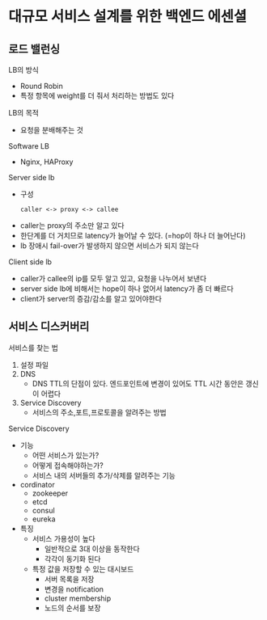 # 대규모 서비스 설계를 위한 백엔드 에센셜
## 로드 밸런싱
LB의 방식
- Round Robin 
- 특정 항목에 weight를 더 줘서 처리하는 방법도 있다

LB의 목적
- 요청을 분배해주는 것

Software LB
- Nginx, HAProxy

Server side lb
- 구성
   ```
   caller <-> proxy <-> callee
   ```
- caller는 proxy의 주소만 알고 있다
- 한단계를 더 거치므로 latency가 늘어날 수 있다. (=hop이 하나 더 늘어난다)
- lb 장애시 fail-over가 발생하지 않으면 서비스가 되지 않는다

Client side lb
- caller가 callee의 ip를 모두 알고 있고, 요청을 나누어서 보낸다
- server side lb에 비해서는 hope이 하나 없어서 latency가 좀 더 빠르다
- client가 server의 증감/감소를 알고 있어야한다

## 서비스 디스커버리
서비스를 찾는 법
1. 설정 파일
2. DNS
   - DNS TTL의 단점이 있다. 엔드포인트에 변경이 있어도 TTL 시간 동안은 갱신이 어렵다
3. Service Discovery
   - 서비스의 주소,포트,프로토콜을 알려주는 방법

Service Discovery
- 기능
   - 어떤 서비스가 있는가?
   - 어떻게 접속해야하는가?
   - 서비스 내의 서버들의 추가/삭제를 알려주는 기능
- cordinator
   - zookeeper
   - etcd
   - consul
   - eureka
- 특징
   - 서비스 가용성이 높다
      - 일반적으로 3대 이상을 동작한다
      - 각각이 동기화 된다
   - 특정 값을 저장할 수 있는 대시보드
      - 서버 목록을 저장
      - 변경을 notification
      - cluster membership
      - 노드의 순서를 보장